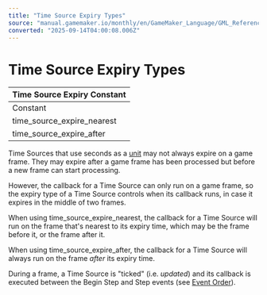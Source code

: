 ```yaml
---
title: "Time Source Expiry Types"
source: "manual.gamemaker.io/monthly/en/GameMaker_Language/GML_Reference/Time_Sources/Time_Source_Expiry_Types.htm"
converted: "2025-09-14T04:00:08.006Z"
---
```


# Time Source Expiry Types

| Time Source Expiry Constant |
| --- |
| Constant | Description | Value |
| time_source_expire_nearest | The Time Source will expire on the frame nearest to its expiry time | 0 |
| time_source_expire_after | The Time Source will expire on the first frame after its expiry time | 1 |

Time Sources that use seconds as a [unit](Time_Source_Units.md) may not always expire on a game frame. They may expire after a game frame has been processed but before a new frame can start processing.

However, the callback for a Time Source can only run on a game frame, so the expiry type of a Time Source controls when its callback runs, in case it expires in the middle of two frames.

When using time\_source\_expire\_nearest, the callback for a Time Source will run on the frame that's nearest to its expiry time, which may be the frame before it, or the frame after it.

When using time\_source\_expire\_after, the callback for a Time Source will always run on the frame _after_ its expiry time.

During a frame, a Time Source is "ticked" (i.e. _updated_) and its callback is executed between the Begin Step and Step events (see [Event Order](../../../The_Asset_Editors/Object_Properties/Event_Order.md)).